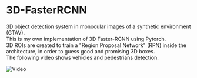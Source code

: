 # 3D-FasterRCNN
3D object detection system in monocular images of a synthetic environment (GTAV). <br>
This is my own implementation of 3D Faster-RCNN using Pytorch. <br>
3D ROIs are created to train a "Region Proposal Network" (RPN) inside the architecture, in order to guess good and promising 3D boxes.<br>
The following video shows vehicles and pedestrians detection.


![Video](video.gif)
